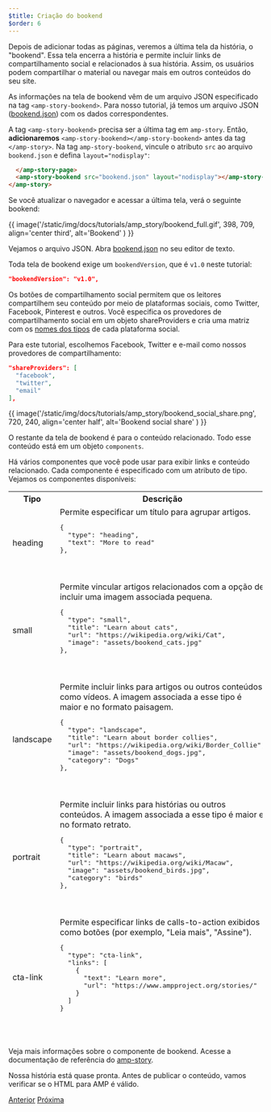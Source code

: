 ```yaml
---
$title: Criação do bookend
$order: 6
---
```


Depois de adicionar todas as páginas, veremos a última tela da história, o "bookend".  Essa tela encerra a história e permite incluir links de compartilhamento social e relacionados à sua história. Assim, os usuários podem compartilhar o material ou navegar mais em outros conteúdos do seu site.

As informações na tela de bookend vêm de um arquivo JSON especificado na tag `<amp-story-bookend>`. Para nosso tutorial, já temos um arquivo JSON ([bookend.json](https://github.com/ampproject/docs/blob/master/tutorial_source/amp-pets-story/bookend.json)) com os dados correspondentes.

A tag `<amp-story-bookend>` precisa ser a última tag em `amp-story`. Então, **adicionaremos** `<amp-story-bookend></amp-story-bookend>` antes da tag `</amp-story>`.  Na tag `amp-story-bookend`, vincule o atributo `src` ao arquivo `bookend.json` e defina `layout="nodisplay"`:

```html hl_lines="2"
  </amp-story-page>
  <amp-story-bookend src="bookend.json" layout="nodisplay"></amp-story-bookend>
</amp-story>
```

Se você atualizar o navegador e acessar a última tela, verá o seguinte bookend:

{{ image('/static/img/docs/tutorials/amp_story/bookend_full.gif', 398, 709, align='center third', alt='Bookend' ) }}

Vejamos o arquivo JSON.  Abra [bookend.json](https://github.com/ampproject/docs/blob/master/tutorial_source/amp-pets-story/bookend.json) no seu editor de texto.

Toda tela de bookend exige um `bookendVersion`, que é `v1.0` neste tutorial:

```json
"bookendVersion": "v1.0",
```

Os botões de compartilhamento social permitem que os leitores compartilhem seu conteúdo por meio de plataformas sociais, como Twitter, Facebook, Pinterest e outros. Você especifica os provedores de compartilhamento social em um objeto shareProviders e cria uma matriz com os [nomes dos tipos](/pt_br/docs/reference/components/amp-social-share.html#pre-configured-providers) de cada plataforma social.

Para este tutorial, escolhemos Facebook, Twitter e e-mail como nossos provedores de compartilhamento:

```json
"shareProviders": [
  "facebook",
  "twitter",
  "email"
],
```

{{ image('/static/img/docs/tutorials/amp_story/bookend_social_share.png', 720, 240, align='center half', alt='Bookend social share' ) }}

O restante da tela de bookend é para o conteúdo relacionado.  Todo esse conteúdo está em um objeto `components`. 

Há vários componentes que você pode usar para exibir links e conteúdo relacionado. Cada componente é especificado com um atributo de tipo. Vejamos os componentes disponíveis:

<table>
<thead>
<tr>
  <th width="20%">Tipo</th>
  <th>Descrição</th>
</tr>
<tr>
  <td>heading</td>
  <td>Permite especificar um título para agrupar artigos.
<pre class="nopreline">
{
  "type": "heading",
  "text": "More to read"
},
</pre>
  <br>
  <figure class="alignment-wrapper half">
    <amp-img src="/static/img/docs/tutorials/amp_story/bookend_heading.png" width="720" height="140" layout="responsive" alt="bookend heading"></amp-img>
  </figure>
  </td>
</tr>
<tr>
  <td>small</td>
  <td>Permite vincular artigos relacionados com a opção de incluir uma imagem associada pequena.
<pre class="nopreline">
{
  "type": "small",
  "title": "Learn about cats",
  "url": "https://wikipedia.org/wiki/Cat",
  "image": "assets/bookend_cats.jpg"
},
</pre>
  <br>
  <figure class="alignment-wrapper half">
    <amp-img src="/static/img/docs/tutorials/amp_story/bookend_small.png" width="720" height="267" layout="responsive" alt="bookend small article"></amp-img>
  </figure>
</td>
</tr>
<tr>
  <td>landscape</td>
  <td>Permite incluir links para artigos ou outros conteúdos, como vídeos. A imagem associada a esse tipo é maior e no formato paisagem.
<pre class="nopreline">
{
  "type": "landscape",
  "title": "Learn about border collies",
  "url": "https://wikipedia.org/wiki/Border_Collie",
  "image": "assets/bookend_dogs.jpg",
  "category": "Dogs"
},
</pre>
  <br>
  <figure class="alignment-wrapper half">
    <amp-img src="/static/img/docs/tutorials/amp_story/bookend_landscape.png" width="720" height="647" layout="responsive" alt="bookend landscape article"></amp-img>
  </figure>
  </td>
</tr>
<tr>
  <td>portrait</td>
  <td>Permite incluir links para histórias ou outros conteúdos.  A imagem associada a esse tipo é maior e no formato retrato.
<pre class="nopreline">
{
  "type": "portrait",
  "title": "Learn about macaws",
  "url": "https://wikipedia.org/wiki/Macaw",
  "image": "assets/bookend_birds.jpg",
  "category": "birds"
},
</pre>
  <br>
  <figure class="alignment-wrapper half">
    <amp-img src="/static/img/docs/tutorials/amp_story/bookend_portrait.png" width="720" height="1018" layout="responsive" alt="bookend portrait article"></amp-img>
  </figure>
  </td>
</tr>
<tr>
  <td>cta-link</td>
  <td>Permite especificar links de calls-to-action exibidos como botões (por exemplo, "Leia mais", "Assine").
<pre class="nopreline">
{
  "type": "cta-link",
  "links": [
    {
      "text": "Learn more",
      "url": "https://www.ampproject.org/stories/"
    }
  ]
}
</pre>
  <br>
  <figure class="alignment-wrapper half">
    <amp-img src="/static/img/docs/tutorials/amp_story/bookend_cta.png" width="720" height="137" layout="responsive" alt="bookend cta"></amp-img>
  </figure>
  </td>
</tr>
</thead>
<tbody>
</tbody>
</table>

Veja mais informações sobre o componente de bookend. Acesse a documentação de referência do [amp-story](/pt_br/docs/reference/components/amp-story.html#bookend:-amp-story-bookend).

Nossa história está quase pronta.  Antes de publicar o conteúdo, vamos verificar se o HTML para AMP é válido.

<div class="prev-next-buttons">
  <a class="button prev-button" href="/pt_br/docs/getting_started/visual_story/animating_elements.html"><span class="arrow-prev">Anterior</span></a>
  <a class="button next-button" href="/pt_br/docs/getting_started/visual_story/validation.html"><span class="arrow-next">Próxima</span></a>
</div>
 
